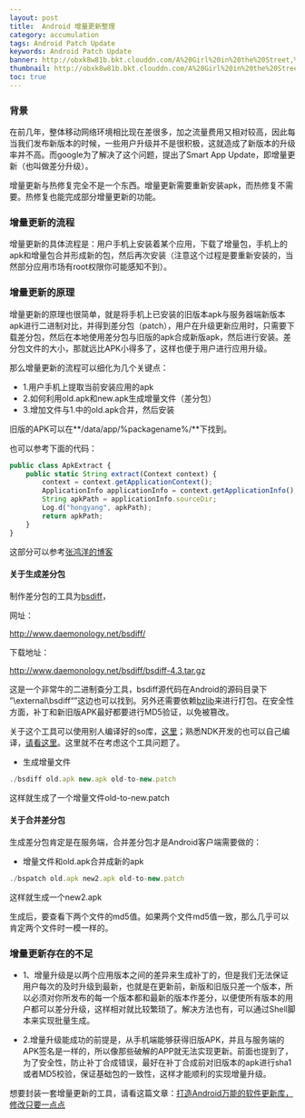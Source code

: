 ```yaml
---
layout: post
title:  Android 增量更新整理
category: accumulation
tags: Android Patch Update
keywords: Android Patch Update
banner: http://obxk8w81b.bkt.clouddn.com/A%20Girl%20in%20the%20Street,%20Two%20Coaches%20in%20the%20Background.jpg
thumbnail: http://obxk8w81b.bkt.clouddn.com/A%20Girl%20in%20the%20Street,%20Two%20Coaches%20in%20the%20Background.jpg
toc: true
---
```


### 背景
在前几年，整体移动网络环境相比现在差很多，加之流量费用又相对较高，因此每当我们发布新版本的时候，一些用户升级并不是很积极，这就造成了新版本的升级率并不高。而google为了解决了这个问题，提出了Smart App Update，即增量更新（也叫做差分升级）。

增量更新与热修复完全不是一个东西。增量更新需要重新安装apk，而热修复不需要。热修复也能完成部分增量更新的功能。


### 增量更新的流程
增量更新的具体流程是：用户手机上安装着某个应用，下载了增量包，手机上的apk和增量包合并形成新的包，然后再次安装（注意这个过程是要重新安装的，当然部分应用市场有root权限你可能感知不到）。

<!--more-->

### 增量更新的原理
增量更新的原理也很简单，就是将手机上已安装的旧版本apk与服务器端新版本apk进行二进制对比，并得到差分包（patch），用户在升级更新应用时，只需要下载差分包，然后在本地使用差分包与旧版的apk合成新版apk，然后进行安装。差分包文件的大小，那就远比APK小得多了，这样也便于用户进行应用升级。

那么增量更新的流程可以细化为几个关键点：

- 1.用户手机上提取当前安装应用的apk
- 2.如何利用old.apk和new.apk生成增量文件（差分包）
- 3.增加文件与1.中的old.apk合并，然后安装

旧版的APK可以在**/data/app/%packagename%/**下找到。

也可以参考下面的代码：

~~~ JavaScript
public class ApkExtract {
    public static String extract(Context context) {
        context = context.getApplicationContext();
        ApplicationInfo applicationInfo = context.getApplicationInfo();
        String apkPath = applicationInfo.sourceDir;
        Log.d("hongyang", apkPath);
        return apkPath;
    }
}
~~~

这部分可以参考[张鸿洋的博客](http://blog.csdn.net/lmj623565791/article/details/52761658)

#### 关于生成差分包
制作差分包的工具为[bsdiff](http://www.daemonology.net/bsdiff/bsdiff-4.3.tar.gz)，

网址：

http://www.daemonology.net/bsdiff/

下载地址：

http://www.daemonology.net/bsdiff/bsdiff-4.3.tar.gz

这是一个非常牛的二进制查分工具，bsdiff源代码在Android的源码目录下 ”\\external\\bsdiff“”这边也可以找到。另外还需要依赖[bzlib](http://www.bzip.org/downloads.html)来进行打包。在安全性方面，补丁和新旧版APK最好都要进行MD5验证，以免被篡改。

关于这个工具可以使用别人编译好的so库，[这里](https://github.com/hongyangAndroid/BsDiff_And_Patch/tree/master/so-dist)；熟悉NDK开发的也可以自己编译，[请看这里](http://blog.csdn.net/lmj623565791/article/details/52761658)。这里就不在考虑这个工具问题了。

- 生成增量文件
~~~ JavaScript
./bsdiff old.apk new.apk old-to-new.patch
~~~
这样就生成了一个增量文件old-to-new.patch

#### 关于合并差分包
生成差分包肯定是在服务端，合并差分包才是Android客户端需要做的：

- 增量文件和old.apk合并成新的apk
~~~ JavaScript
./bspatch old.apk new2.apk old-to-new.patch
~~~
这样就生成一个new2.apk

生成后，要查看下两个文件的md5值。如果两个文件md5值一致，那么几乎可以肯定两个文件时一模一样的。


### 增量更新存在的不足
- 1、增量升级是以两个应用版本之间的差异来生成补丁的，但是我们无法保证用户每次的及时升级到最新，也就是在更新前，新版和旧版只差一个版本，所以必须对你所发布的每一个版本都和最新的版本作差分，以便使所有版本的用户都可以差分升级，这样相对就比较繁琐了。解决方法也有，可以通过Shell脚本来实现批量生成。

- 2.增量升级能成功的前提是，从手机端能够获得旧版APK，并且与服务端的APK签名是一样的，所以像那些破解的APP就无法实现更新。前面也提到了，为了安全性，防止补丁合成错误，最好在补丁合成前对旧版本的apk进行sha1或者MD5校验，保证基础包的一致性，这样才能顺利的实现增量升级。

想要封装一套增量更新的工具，请看这篇文章：[打造Android万能的软件更新库，修改只要一点点](http://blog.csdn.net/huang_cai_yuan/article/details/52927630)
